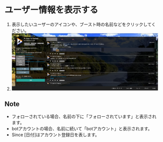 # ユーザー情報を表示する

1. 表示したいユーザーのアイコンや、ブースト時の名前などをクリックしてください。
2. ![user1](/media/user1.png)

## Note

* フォローされている場合、名前の下に「フォローされています」と表示されます。
* botアカウントの場合、名前に続いて「botアカウント」と表示されます。
* Since \[日付\]はアカウント登録日を表します。

